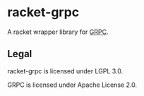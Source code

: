 # racket-grpc

A racket wrapper library for [GRPC](http://www.grpc.io/).

## Legal

racket-grpc is licensed under LGPL 3.0.

GRPC is licensed under Apache License 2.0.
